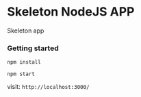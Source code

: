 # Skeleton NodeJS APP
Skeleton app


### Getting started
`npm install`

`npm start`

visit: `http://localhost:3000/`

